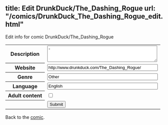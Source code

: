title: Edit DrunkDuck/The_Dashing_Rogue
url: "/comics/DrunkDuck_The_Dashing_Rogue_edit.html"
---
Edit info for comic DrunkDuck/The_Dashing_Rogue

<form name="comic" action="http://gaepostmail.appspot.com/comic/" method="post">
<table class="comicinfo">
<tr>
<th>Description</th><td><textarea name="description" cols="40" rows="3">-</textarea></td>
</tr>
<tr>
<th>Website</th><td><input type="text" name="url" value="http://www.drunkduck.com/The_Dashing_Rogue/" size="40"/></td>
</tr>
<tr>
<th>Genre</th><td><input type="text" name="genre" value="Other" size="40"/></td>
</tr>
<tr>
<th>Language</th><td><input type="text" name="language" value="English" size="40"/></td>
</tr>
<tr>
<th>Adult content</th><td><input type="checkbox" name="adult" value="adult" /></td>
</tr>
<tr>
<th></th><td>
<input type="hidden" name="comic" value="DrunkDuck_The_Dashing_Rogue" />
<input type="submit" name="submit" value="Submit" />
</td>
</tr>
</table>
</form>

Back to the [comic](DrunkDuck_The_Dashing_Rogue.html).
